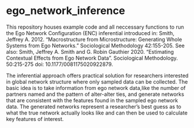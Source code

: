 # ego_network_inference

This repository houses example code and all neccessary functions to run the Ego Network Configuration (ENC) inferential introduced in: Smith, Jeffrey A. 2012. “Macrostructure from Microstructure: Generating Whole Systems from Ego Networks.” Sociological Methodology 42:155-205. See also: Smith, Jeffrey A. Smith and G. Robin Gauthier 2020. “Estimating Contextual Effects from Ego Network Data”. Sociological Methodology. 50:215-275 doi: 10.1177/0081175020922879.

The inferential approach offers practical solution for researchers interested in global network structure where only sampled data can be collected. The basic idea is to take information from ego network data,like the number of partners named and the pattern of alter-alter ties, and generate networks that are consistent with the features found in the sampled ego network data. The generated networks represent a researcher’s best guess as to what the true network actually looks  like and can then be used to calculate key features of interest.
